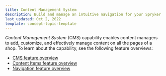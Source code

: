 ```yaml
---
title: Content Management System
description: Build and manage an intuitive navigation for your Spryker shop.
last_updated: Oct 2, 2022
template: concept-topic-template
---
```


*Content Management System* (CMS) capability enables content managers to add, customize, and effectively manage content on all the pages of a shop. To learn about the capability, see the following feature overviews:

* [CMS feature overview](/docs/pbc/all/content-management-system/{{page.version}}/cms-feature-overview/cms-feature-overview.html)
* [Content Items feature overview](/docs/pbc/all/content-management-system/{{page.version}}/content-items-feature-overview.html)
* [Navigation feature overview](/docs/pbc/all/content-management-system/{{page.version}}/navigation-feature-overview.html)
